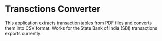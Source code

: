 # Transctions Converter
This application extracts transaction tables from PDF files and converts them into CSV format. Works for the State Bank of India (SBI) transactions exports currently
